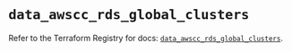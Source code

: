 # `data_awscc_rds_global_clusters`

Refer to the Terraform Registry for docs: [`data_awscc_rds_global_clusters`](https://registry.terraform.io/providers/hashicorp/awscc/0.70.0/docs/data-sources/rds_global_clusters).

